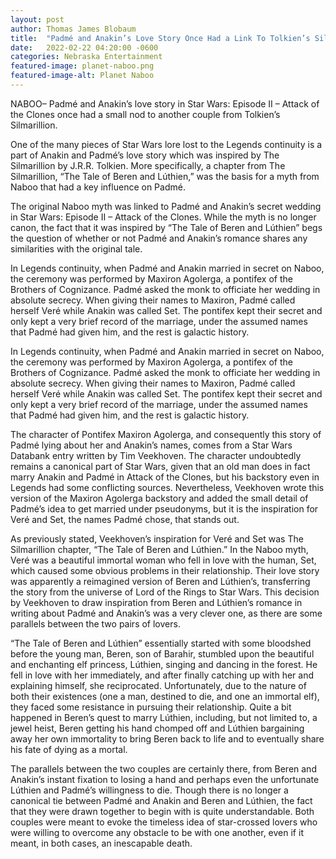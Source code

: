 ```yaml
---
layout: post
author: Thomas James Blobaum 
title:  "Padmé and Anakin’s Love Story Once Had a Link To Tolkien’s Silmarillion"
date:   2022-02-22 04:20:00 -0600
categories: Nebraska Entertainment
featured-image: planet-naboo.png
featured-image-alt: Planet Naboo 
---
```

NABOO– Padmé and Anakin’s love story in Star Wars: Episode II – Attack of the Clones once had a small nod to another couple from Tolkien’s Silmarillion.

One of the many pieces of Star Wars lore lost to the Legends continuity is a part of Anakin and Padmé’s love story which was inspired by The Silmarillion by J.R.R. Tolkien. More specifically, a chapter from The Silmarillion, “The Tale of Beren and Lúthien,” was the basis for a myth from Naboo that had a key influence on Padmé.

The original Naboo myth was linked to Padmé and Anakin’s secret wedding in Star Wars: Episode II – Attack of the Clones. While the myth is no longer canon, the fact that it was inspired by “The Tale of Beren and Lúthien” begs the question of whether or not Padmé and Anakin’s romance shares any similarities with the original tale.

In Legends continuity, when Padmé and Anakin married in secret on Naboo, the ceremony was performed by Maxiron Agolerga, a pontifex of the Brothers of Cognizance. Padmé asked the monk to officiate her wedding in absolute secrecy. When giving their names to Maxiron, Padmé called herself Veré while Anakin was called Set. The pontifex kept their secret and only kept a very brief record of the marriage, under the assumed names that Padmé had given him, and the rest is galactic history.

In Legends continuity, when Padmé and Anakin married in secret on Naboo, the ceremony was performed by Maxiron Agolerga, a pontifex of the Brothers of Cognizance. Padmé asked the monk to officiate her wedding in absolute secrecy. When giving their names to Maxiron, Padmé called herself Veré while Anakin was called Set. The pontifex kept their secret and only kept a very brief record of the marriage, under the assumed names that Padmé had given him, and the rest is galactic history.

The character of Pontifex Maxiron Agolerga, and consequently this story of Padmé lying about her and Anakin’s names, comes from a Star Wars Databank entry written by Tim Veekhoven. The character undoubtedly remains a canonical part of Star Wars, given that an old man does in fact marry Anakin and Padmé in Attack of the Clones, but his backstory even in Legends had some conflicting sources. Nevertheless, Veekhoven wrote this version of the Maxiron Agolerga backstory and added the small detail of Padmé’s idea to get married under pseudonyms, but it is the inspiration for Veré and Set, the names Padmé chose, that stands out.

As previously stated, Veekhoven’s inspiration for Veré and Set was The Silmarillion chapter, “The Tale of Beren and Lúthien.” In the Naboo myth, Veré was a beautiful immortal woman who fell in love with the human, Set, which caused some obvious problems in their relationship. Their love story was apparently a reimagined version of Beren and Lúthien’s, transferring the story from the universe of Lord of the Rings to Star Wars. This decision by Veekhoven to draw inspiration from Beren and Lúthien’s romance in writing about Padmé and Anakin’s was a very clever one, as there are some parallels between the two pairs of lovers.

“The Tale of Beren and Lúthien” essentially started with some bloodshed before the young man, Beren, son of Barahir, stumbled upon the beautiful and enchanting elf princess, Lúthien, singing and dancing in the forest. He fell in love with her immediately, and after finally catching up with her and explaining himself, she reciprocated. Unfortunately, due to the nature of both their existences (one a man, destined to die, and one an immortal elf), they faced some resistance in pursuing their relationship. Quite a bit happened in Beren’s quest to marry Lúthien, including, but not limited to, a jewel heist, Beren getting his hand chomped off and Lúthien bargaining away her own immortality to bring Beren back to life and to eventually share his fate of dying as a mortal.

The parallels between the two couples are certainly there, from Beren and Anakin’s instant fixation to losing a hand and perhaps even the unfortunate Lúthien and Padmé’s willingness to die. Though there is no longer a canonical tie between Padmé and Anakin and Beren and Lúthien, the fact that they were drawn together to begin with is quite understandable. Both couples were meant to evoke the timeless idea of star-crossed lovers who were willing to overcome any obstacle to be with one another, even if it meant, in both cases, an inescapable death.
